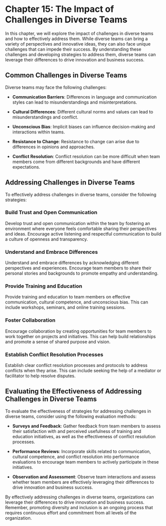 Chapter 15: The Impact of Challenges in Diverse Teams
=====================================================

In this chapter, we will explore the impact of challenges in diverse teams and how to effectively address them. While diverse teams can bring a variety of perspectives and innovative ideas, they can also face unique challenges that can impede their success. By understanding these challenges and developing strategies to address them, diverse teams can leverage their differences to drive innovation and business success.

Common Challenges in Diverse Teams
----------------------------------

Diverse teams may face the following challenges:

* **Communication Barriers**: Differences in language and communication styles can lead to misunderstandings and misinterpretations.

* **Cultural Differences**: Different cultural norms and values can lead to misunderstandings and conflict.

* **Unconscious Bias**: Implicit biases can influence decision-making and interactions within teams.

* **Resistance to Change**: Resistance to change can arise due to differences in opinions and approaches.

* **Conflict Resolution**: Conflict resolution can be more difficult when team members come from different backgrounds and have different expectations.

Addressing Challenges in Diverse Teams
--------------------------------------

To effectively address challenges in diverse teams, consider the following strategies:

### Build Trust and Open Communication

Develop trust and open communication within the team by fostering an environment where everyone feels comfortable sharing their perspectives and ideas. Encourage active listening and respectful communication to build a culture of openness and transparency.

### Understand and Embrace Differences

Understand and embrace differences by acknowledging different perspectives and experiences. Encourage team members to share their personal stories and backgrounds to promote empathy and understanding.

### Provide Training and Education

Provide training and education to team members on effective communication, cultural competence, and unconscious bias. This can include workshops, seminars, and online training sessions.

### Foster Collaboration

Encourage collaboration by creating opportunities for team members to work together on projects and initiatives. This can help build relationships and promote a sense of shared purpose and vision.

### Establish Conflict Resolution Processes

Establish clear conflict resolution processes and protocols to address conflicts when they arise. This can include seeking the help of a mediator or facilitator to help resolve disputes.

Evaluating the Effectiveness of Addressing Challenges in Diverse Teams
----------------------------------------------------------------------

To evaluate the effectiveness of strategies for addressing challenges in diverse teams, consider using the following evaluation methods:

* **Surveys and Feedback**: Gather feedback from team members to assess their satisfaction with and perceived usefulness of training and education initiatives, as well as the effectiveness of conflict resolution processes.

* **Performance Reviews**: Incorporate skills related to communication, cultural competence, and conflict resolution into performance evaluations to encourage team members to actively participate in these initiatives.

* **Observation and Assessment**: Observe team interactions and assess whether team members are effectively leveraging their differences to drive innovation and business success.

By effectively addressing challenges in diverse teams, organizations can leverage their differences to drive innovation and business success. Remember, promoting diversity and inclusion is an ongoing process that requires continuous effort and commitment from all levels of the organization.
